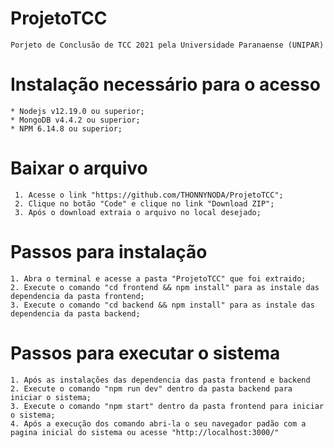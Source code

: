# ProjetoTCC
    Porjeto de Conclusão de TCC 2021 pela Universidade Paranaense (UNIPAR)

# Instalação necessário para o acesso

    * Nodejs v12.19.0 ou superior;
    * MongoDB v4.4.2 ou superior;
    * NPM 6.14.8 ou superior;

# Baixar o arquivo
     
     1. Acesse o link "https://github.com/THONNYNODA/ProjetoTCC";
     2. Clique no botão "Code" e clique no link "Download ZIP";
     3. Após o download extraia o arquivo no local desejado; 

# Passos para instalação

    1. Abra o terminal e acesse a pasta "ProjetoTCC" que foi extraido;
    2. Execute o comando "cd frontend && npm install" para as instale das dependencia da pasta frontend;
    3. Execute o comando "cd backend && npm install" para as instale das dependencia da pasta backend;
    

# Passos para executar o sistema

    1. Após as instalações das dependencia das pasta frontend e backend
    2. Execute o comando "npm run dev" dentro da pasta backend para iniciar o sistema;
    3. Execute o comando "npm start" dentro da pasta frontend para iniciar o sistema;
    4. Após a execução dos comando abri-la o seu navegador padão com a pagina inicial do sistema ou acesse "http://localhost:3000/"      

 
